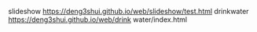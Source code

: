 slideshow
https://deng3shui.github.io/web/slideshow/test.html
drinkwater
https://deng3shui.github.io/web/drink water/index.html
